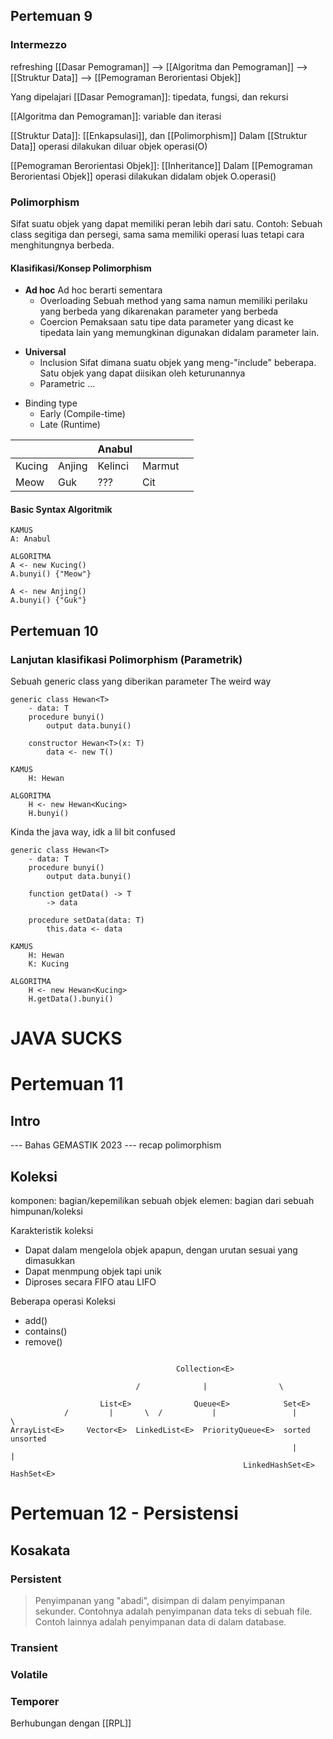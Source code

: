 ## Pertemuan 9

### Intermezzo
refreshing [[Dasar Pemograman]] --> [[Algoritma dan Pemograman]] --> [[Struktur Data]] --> [[Pemograman Berorientasi Objek]]

Yang dipelajari
[[Dasar Pemograman]]: tipedata, fungsi, dan rekursi

[[Algoritma dan Pemograman]]: variable dan iterasi

[[Struktur Data]]: [[Enkapsulasi]], dan [[Polimorphism]]
Dalam [[Struktur Data]] operasi dilakukan diluar objek
operasi(O)

[[Pemograman Berorientasi Objek]]: [[Inheritance]]
Dalam [[Pemograman Berorientasi Objek]] operasi dilakukan didalam objek
O.operasi()

### Polimorphism
Sifat suatu objek yang dapat memiliki peran lebih dari satu.
Contoh:
Sebuah class segitiga dan persegi, sama sama memiliki operasi luas tetapi cara menghitungnya berbeda.

#### Klasifikasi/Konsep Polimorphism

- **Ad hoc**
	Ad hoc berarti sementara
	* Overloading
		Sebuah method yang sama namun memiliki perilaku yang berbeda yang dikarenakan parameter yang berbeda
	* Coercion
		Pemaksaan satu tipe data parameter yang dicast ke tipedata lain yang memungkinan digunakan didalam parameter lain.
* **Universal**
	- Inclusion
		Sifat dimana suatu objek yang meng-"include" beberapa. Satu objek yang dapat diisikan oleh keturunannya
	- Parametric
		...

- Binding type
	- Early (Compile-time)
	- Late (Runtime)




| | |Anabul | ||
|-|-|-|-|-|
|Kucing |Anjing | Kelinci | Marmut||
| Meow   | Guk|  ???| Cit ||

#### Basic Syntax Algoritmik

```
KAMUS
A: Anabul

ALGORITMA
A <- new Kucing()
A.bunyi() {"Meow"}

A <- new Anjing()
A.bunyi() {"Guk"}
```

## Pertemuan 10

### Lanjutan klasifikasi Polimorphism (Parametrik)

Sebuah generic class yang diberikan parameter
The weird way

```
generic class Hewan<T>
	- data: T
	procedure bunyi()
		output data.bunyi()

	constructor Hewan<T>(x: T)
		data <- new T()

```

```
KAMUS
	H: Hewan
	
ALGORITMA
	H <- new Hewan<Kucing>
	H.bunyi()
```

Kinda the java way, idk a lil bit confused

```
generic class Hewan<T>
	- data: T
	procedure bunyi()
		output data.bunyi()

	function getData() -> T
		-> data

	procedure setData(data: T)
		this.data <- data
```

```
KAMUS
	H: Hewan
	K: Kucing
	
ALGORITMA
	H <- new Hewan<Kucing>
	H.getData().bunyi()
```

# JAVA SUCKS

# Pertemuan 11
## Intro

--- Bahas GEMASTIK 2023
--- recap polimorphism

## Koleksi

komponen: bagian/kepemilikan sebuah objek
elemen: bagian dari sebuah himpunan/koleksi

Karakteristik koleksi
- Dapat dalam mengelola objek apapun, dengan urutan sesuai yang dimasukkan
- Dapat menmpung objek tapi unik
- Diproses secara FIFO atau LIFO


Beberapa operasi Koleksi
- add()
- contains()
- remove()

```

					                 Collection<E>

							/              |                \

					List<E>              Queue<E>            Set<E>
			/         |       \  /           |                 |      \
ArrayList<E>     Vector<E>  LinkedList<E>  PriorityQueue<E>  sorted   unsorted
															   |         |
													LinkedHashSet<E> HashSet<E> 
```


# Pertemuan 12 - Persistensi
## Kosakata
### Persistent
>Penyimpanan yang "abadi", disimpan di dalam penyimpanan sekunder. Contohnya adalah penyimpanan data teks di sebuah file. Contoh lainnya adalah penyimpanan data di dalam database.
### Transient
>
### Volatile
>
### Temporer
>

Berhubungan dengan [[RPL]]